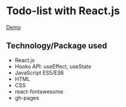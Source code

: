 # Todo-list with React.js
[Demo](https://cj-yang0225.github.io/react-todolist/)

## Technology/Package used

- React.js
- Hooks API: useEffect, useState
- JavaScript ES5/ES6
- HTML
- CSS
- react-fontawesome
- gh-pages
